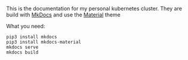 This is the documentation for my personal kubernetes cluster.
They are build with [MkDocs](https://www.mkdocs.org/) and use the 
[Material](https://squidfunk.github.io/mkdocs-material/) theme


What you need:

```
pip3 install mkdocs
pip3 install mkdocs-material
mkdocs serve
mkdocs build
```
